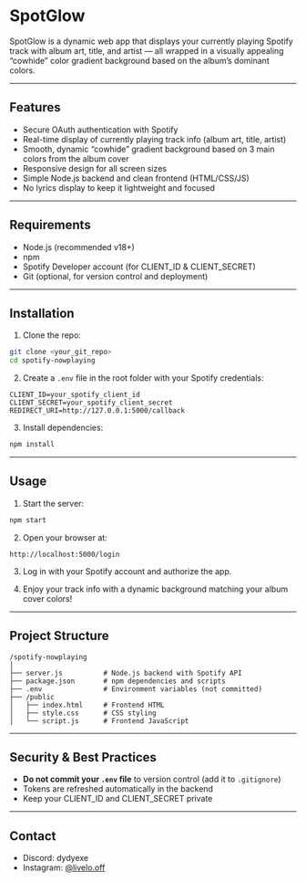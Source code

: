 # SpotGlow

SpotGlow is a dynamic web app that displays your currently playing Spotify track with album art, title, and artist — all wrapped in a visually appealing “cowhide” color gradient background based on the album’s dominant colors.

---

## Features

- Secure OAuth authentication with Spotify  
- Real-time display of currently playing track info (album art, title, artist)  
- Smooth, dynamic “cowhide” gradient background based on 3 main colors from the album cover  
- Responsive design for all screen sizes  
- Simple Node.js backend and clean frontend (HTML/CSS/JS)  
- No lyrics display to keep it lightweight and focused

---

## Requirements

- Node.js (recommended v18+)  
- npm  
- Spotify Developer account (for CLIENT_ID & CLIENT_SECRET)  
- Git (optional, for version control and deployment)

---

## Installation

1. Clone the repo:  
```bash
git clone <your_git_repo>
cd spotify-nowplaying
```
2. Create a `.env` file in the root folder with your Spotify credentials:

```env
CLIENT_ID=your_spotify_client_id
CLIENT_SECRET=your_spotify_client_secret
REDIRECT_URI=http://127.0.0.1:5000/callback
```

3. Install dependencies:

```bash
npm install
```

---

## Usage

1. Start the server:

```bash
npm start
```

2. Open your browser at:

```
http://localhost:5000/login
```

3. Log in with your Spotify account and authorize the app.

4. Enjoy your track info with a dynamic background matching your album cover colors!

---

## Project Structure

```
/spotify-nowplaying
│
├── server.js          # Node.js backend with Spotify API
├── package.json       # npm dependencies and scripts
├── .env               # Environment variables (not committed)
├── /public
│   ├── index.html     # Frontend HTML
│   ├── style.css      # CSS styling
│   └── script.js      # Frontend JavaScript
```

---

## Security & Best Practices

* **Do not commit your `.env` file** to version control (add it to `.gitignore`)
* Tokens are refreshed automatically in the backend
* Keep your CLIENT\_ID and CLIENT\_SECRET private

---

## Contact

- Discord: dydyexe
- Instagram: [@livelo.off](https://instagram.com/livelo.off)

